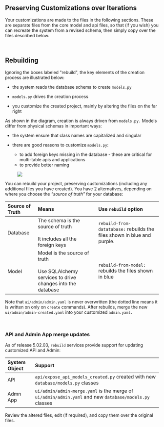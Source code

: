 ## Preserving Customizations over Iterations
Your customizations are made to the files in the following sections.  These are separate files from the core model and api files, so that (if you wish) you can recreate the system from a revised schema, then simply copy over the files described below.

&nbsp;


## Rebuilding

Ignoring the boxes labeled "rebuild", the key elements of the creation process are illustrated below:

* the system reads the database schema to create `models.py`


* `models.py` drives the creation process


* you customize the created project, mainly by altering the files on the far right

As shown in the diagram, creation is always driven from `models.py.`  Models differ from physical schemas in important ways:
* the system ensure that class names are capitalized and singular


* there are good reasons to customize `models.py`:
   * to add foreign keys missing in the database - these are critical for multi-table apis and applications
   * to provide better naming

<figure><img src="https://github.com/valhuber/apilogicserver/wiki/images/extended_builder/rebuild-from.png?raw=true"></figure>

You can rebuild your project, preserving customizations (including any additional files you have created).  You have 2 alternatives, depending on where you choose the _"source of truth"_ for your database:

| Source of Truth | Means | Use `rebuild` option |
| :--- |:---|:---|
| Database | The schema is the source of truth<br><br>It includes all the foreign keys | `rebuild-from-datatabase:` rebuilds the files shown in blue and purple. |
| Model | Model is the source of truth<br><br>Use SQLAlchemy services to drive changes into the database |`rebuild-from-model:` rebuilds the files shown in blue |

Note that `ui/admin/admin.yaml` is never overwritten (the dotted line 
means it is written on only on `create` commands).  After rebuilds, merge the new `ui/admin/admin-created.yaml` into your customized `admin.yaml.`

&nbsp;

### API and Admin App merge updates

As of release 5.02.03, ```rebuild``` services provide support for updating customized API and Admin:

| System Object | Support |
| :---  | :--- |
| API | `api/expose_api_models_created.py` created with new `database/models.py` classes |
| Admn App | `ui/admin/admin-merge.yaml` is the merge of `ui/admin/admin.yaml` and new `database/models.py` classes |

Review the altered files, edit (if required), and copy them over the original files.

&nbsp;
